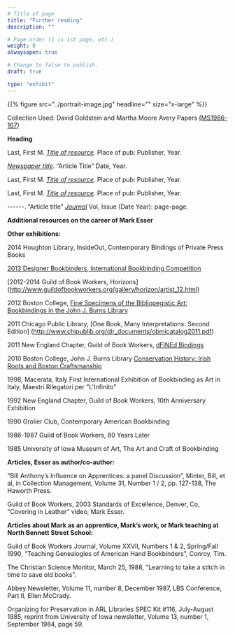 ```yaml
---
# Title of page
title: "Further reading"
description: ""

# Page order (1 is 1st page, etc.)
weight: 8
alwaysopen: true

# Change to false to publish.
draft: true

type: "exhibit"
---
```


{{% figure src="../portrait-image.jpg" headline="" size="x-large" %}}

Collection Used: David Goldstein and Martha Moore Avery Papers [(MS1986-167)](https://link-to-collection.edu)  

__Heading__

Last, First M. *[Title of resource](https://link-to-resource.edu)*. Place of pub: Publisher, Year.

*[Newspaper title](https://link-to-resource.edu)*. “Article Title” Date, Year.

Last, First M. *[Title of resource](https://link-to-resource)*. Place of pub: Publisher, Year.

Last, First M. *[Title of resource](https://link-to-resource.edu)*. Place of pub: Publisher, Year.

------. “Article title” *[Journal](https://link-to-resource.edu)* Vol, Issue (Date Year): page-page.

**Additional resources on the career of Mark Esser**

**Other exhibitions:**

2014 Houghton Library, InsideOut, Contemporary Bindings of Private Press Books

[2013 Designer Bookbinders, International Bookbinding Competition](http://www.designerbookbinders.org.uk/competitions/dbibc/2013/international_competition5.html)

[2012-2014 Guild of Book Workers, Horizons] (http://www.guildofbookworkers.org/gallery/horizon/artist_12.html)

2012 Boston College, [Fine Specimens of the Bibliopegistic Art: Bookbindings in the John J. Burns Library](http://www.bc.edu/content/bc/libraries/about/exhibits/burns/fine-specimens.html)

2011 Chicago Public Library, [One Book, Many Interpretations: Second Edition] (http://www.chipublib.org/dir_documents/obmicatalog2011.pdf)

2011 New England Chapter, Guild of Book Workers, [dFINEd Bindings](http://www.blurb.com/b/2563806-defined-bindings?ce=blurb_ew&utm_source=widget&SSAID=314743)

2010 Boston College, John J. Burns Library [Conservation History: Irish Roots and Boston Craftsmanship](http://www.bc.edu/content/bc/libraries/about/exhibits/burns/conservationhistory.html)

1998, Macerata, Italy First International Exhibition of Bookbinding as Art in Italy, Maestri Rilegatori per "L'Infinito"

1992 New England Chapter, Guild of Book Workers, 10th Anniversary Exhibition

1990 Grolier Club, Contemporary American Bookbinding

1986-1987 Guild of Book Workers, 80 Years Later

1985 University of Iowa Museum of Art, The Art and Craft of Bookbinding

**Articles, Esser as author/co-author:**

“Bill Anthony’s Influence on Apprentices: a panel Discussion”, Minter, Bill, et al, in Collection Management, Volume 31, Number 1 / 2, pp. 127-138, The Haworth Press.

Guild of Book Workers, 2003 Standards of Excellence, Denver, Co, “Covering in Leather” video, Mark Esser.

**Articles about Mark as an apprentice, Mark’s work, or Mark teaching at North Bennett Street School:**

Guild of Book Workers Journal, Volume XXVII, Numbers 1 & 2, Spring/Fall 1990, “Teaching Genealogies of American Hand Bookbinders”, Conroy, Tim.  

The Christian Science Monitor, March 25, 1988, “Learning to take a stitch in time to save old books”.

Abbey Newsletter, Volume 11, number 8, December 1987, LBS Conference, Part II, Ellen McCrady.

Organizing for Preservation in ARL Libraries SPEC Kit #116, July-August 1985, reprint from University of Iowa newsletter, Volume 13, number 1, September 1984, page 59.
